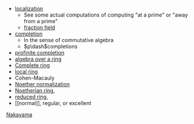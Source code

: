 - [localization](localization.md)
  - See some actual computations of computing "at a prime" or "away from a prime" 
  - [fraction field](fraction%20field)
- [completion](completion.md) 
	- In the sense of commutative algebra
  - $p\dash$completions
- [profinite completion](profinite%20completion)
- [algebra over a ring](algebra%20over%20a%20ring.md)
- [Complete ring](Complete%20ring)
- [local ring](local%20ring)
- Cohen-Macauly
- [Noether normalization](Noether%20normalization)
- [Noetherian ring](Noetherian%20ring), 
- [reduced ring](reduced%20ring), 
- [[normal]], regular, or excellent 

[Nakayama](Nakayama)

